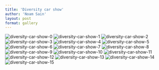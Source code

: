 ```yaml
---
title: 'Diversity car show'
author: 'Noam Sain'
layout: post
format: gallery
---
```


![diversity-car-show-0](/_assets/img/2012/08/diversity-car-show-0.jpg)
![diversity-car-show-1](/_assets/img/2012/08/diversity-car-show-1.jpg) ![diversity-car-show-2](/_assets/img/2012/08/diversity-car-show-2.jpg) ![diversity-car-show-3](/_assets/img/2012/08/diversity-car-show-3.jpg) ![diversity-car-show-4](/_assets/img/2012/08/diversity-car-show-4.jpg) ![diversity-car-show-5](/_assets/img/2012/08/diversity-car-show-5.jpg) ![diversity-car-show-6](/_assets/img/2012/08/diversity-car-show-6.jpg) ![diversity-car-show-7](/_assets/img/2012/08/diversity-car-show-7.jpg) ![diversity-car-show-8](/_assets/img/2012/08/diversity-car-show-8.jpg) ![diversity-car-show-9](/_assets/img/2012/08/diversity-car-show-9.jpg) ![diversity-car-show-10](/_assets/img/2012/08/diversity-car-show-10.jpg) ![diversity-car-show-11](/_assets/img/2012/08/diversity-car-show-11.jpg) ![diversity-car-show-12](/_assets/img/2012/08/diversity-car-show-12.jpg) ![diversity-car-show-13](/_assets/img/2012/08/diversity-car-show-13.jpg) ![diversity-car-show-14](/_assets/img/2012/08/diversity-car-show-14.jpg) ![diversity-car-show-15](/_assets/img/2012/08/diversity-car-show-15.jpg)
